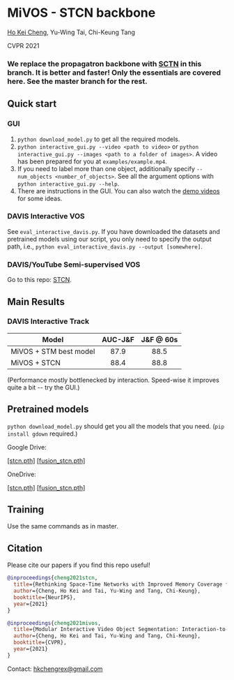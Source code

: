 # MiVOS - STCN backbone

[Ho Kei Cheng](https://hkchengrex.github.io/), Yu-Wing Tai, Chi-Keung Tang

CVPR 2021

### We replace the propagatron backbone with [SCTN](https://github.com/hkchengrex/STCN) in this branch. It is better and faster! Only the essentials are covered here. See the master branch for the rest.

## Quick start

### GUI

1. `python download_model.py` to get all the required models.
2. `python interactive_gui.py --video <path to video>` or `python interactive_gui.py --images <path to a folder of images>`. A video has been prepared for you at `examples/example.mp4`.
3. If you need to label more than one object, additionally specify `--num_objects <number_of_objects>`. See all the argument options with `python interactive_gui.py --help`.
4. There are instructions in the GUI. You can also watch the [demo videos](https://hkchengrex.github.io/MiVOS/video.html#partb) for some ideas.

### DAVIS Interactive VOS

See `eval_interactive_davis.py`. If you have downloaded the datasets and pretrained models using our script, you only need to specify the output path, i.e., `python eval_interactive_davis.py --output [somewhere]`.

### DAVIS/YouTube Semi-supervised VOS

Go to this repo: [STCN](https://github.com/hkchengrex/STCN).

## Main Results

### DAVIS Interactive Track

| Model | AUC-J&F | J&F @ 60s |
| --- |:--:|:---:|
| MiVOS + STM best model | 87.9 | 88.5 |
| MiVOS + STCN | 88.4 | 88.8 |

(Performance mostly bottlenecked by interaction. Speed-wise it improves quite a bit -- try the GUI.)

## Pretrained models

`python download_model.py` should get you all the models that you need. (`pip install gdown` required.)

Google Drive:

[[stcn.pth]](https://drive.google.com/file/d/1mRrE0uCI2ktdWlUgapJI_KmgeIiF2eOm/view?usp=sharing)
[[fusion_stcn.pth]](https://drive.google.com/file/d/1MAbWHrOjlze9vPQdW-HxMnvjPpaZlfLv/view?usp=sharing)

OneDrive:

[[stcn.pth]](https://uillinoisedu-my.sharepoint.com/:u:/g/personal/hokeikc2_illinois_edu/Eav35v3GZIZFiq6dv9BM8n0BHtR1hD7QU9tcxH7hylG3dA?e=ZQmPJh)
[[fusion_stcn.pth]](https://uillinoisedu-my.sharepoint.com/:u:/g/personal/hokeikc2_illinois_edu/Eflt9urRY2VBgXMKzk0Or8QBFXdV-CVUSDhjuOa9zJJ0Gw?e=jLfHVN)

## Training

Use the same commands as in master.

## Citation

Please cite our papers if you find this repo useful!

```bibtex
@inproceedings{cheng2021stcn,
  title={Rethinking Space-Time Networks with Improved Memory Coverage for Efficient Video Object Segmentation},
  author={Cheng, Ho Kei and Tai, Yu-Wing and Tang, Chi-Keung},
  booktitle={NeurIPS},
  year={2021}
}

@inproceedings{cheng2021mivos,
  title={Modular Interactive Video Object Segmentation: Interaction-to-Mask, Propagation and Difference-Aware Fusion},
  author={Cheng, Ho Kei and Tai, Yu-Wing and Tang, Chi-Keung},
  booktitle={CVPR},
  year={2021}
}
```

Contact: <hkchengrex@gmail.com>
